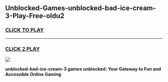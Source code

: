 
## Unblocked-Games-unblocked-bad-ice-cream-3-Play-Free-oldu2
<h3>
<a href="https://premium76.site?title=unblocked-bad-ice-cream-3&ref=18A1">CLICK TO PLAY</a></h3>
<hr>

<h3>
<a href="https://premium76.site?title=unblocked-bad-ice-cream-3&ref=18A1">CLICK 2 PLAY</a>
  
</h3>

<a href="https://premium76.site?title=unblocked-bad-ice-cream-3&ref=18A1"><img src="https://clearcache.store/games.png"></a>


**unblocked-bad-ice-cream-3 games unblocked: Your Gateway to Fun and Accessible Online Gaming**
